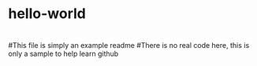 # hello-world
#
#This file is simply an example readme
#There is no real code here, this is only a sample to help learn github
#
#
#
#
